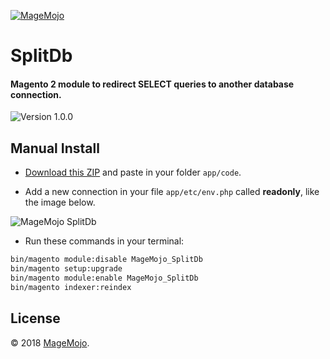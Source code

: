 
[![MageMojo](https://magetalk.com/wp-content/uploads/2017/11/q7xJZaM5TImMN7mUIb0c.png)](https://magemojo.com/)

# SplitDb
#### Magento 2 module to redirect SELECT queries to another database connection.  

![Version 1.0.0](https://img.shields.io/badge/Version-1.0.0-green.svg)

## Manual Install

- [Download this ZIP](https://github.com/magemojo/m2-ce-splitdb/archive/master.zip) and paste in your folder `app/code`.

- Add a new connection in your file `app/etc/env.php` called **readonly**, like the image below.

![MageMojo SplitDb](https://user-images.githubusercontent.com/610598/36800790-1ffcd17c-1c8f-11e8-813f-ac62933c26db.png)

- Run these commands in your terminal:

```bash
bin/magento module:disable MageMojo_SplitDb
bin/magento setup:upgrade
bin/magento module:enable MageMojo_SplitDb
bin/magento indexer:reindex
```

## License

© 2018 [MageMojo](https://magemojo.com/).

